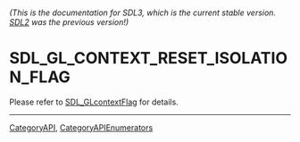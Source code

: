 ###### (This is the documentation for SDL3, which is the current stable version. [SDL2](https://wiki.libsdl.org/SDL2/) was the previous version!)
# SDL_GL_CONTEXT_RESET_ISOLATION_FLAG

Please refer to [SDL_GLcontextFlag](SDL_GLcontextFlag) for details.

----
[CategoryAPI](CategoryAPI), [CategoryAPIEnumerators](CategoryAPIEnumerators)

